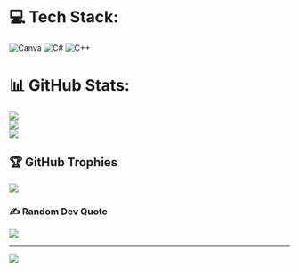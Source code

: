 
# 💻 Tech Stack:
![Canva](https://img.shields.io/badge/Canva-%2300C4CC.svg?style=for-the-badge&logo=Canva&logoColor=white) ![C#](https://img.shields.io/badge/c%23-%23239120.svg?style=for-the-badge&logo=csharp&logoColor=white) ![C++](https://img.shields.io/badge/c++-%2300599C.svg?style=for-the-badge&logo=c%2B%2B&logoColor=white)
# 📊 GitHub Stats:
![](https://github-readme-stats.vercel.app/api?username=goatedOB&theme=dark&hide_border=false&include_all_commits=false&count_private=false)<br/>
![](https://nirzak-streak-stats.vercel.app/?user=goatedOB&theme=dark&hide_border=false)<br/>
![](https://github-readme-stats.vercel.app/api/top-langs/?username=goatedOB&theme=dark&hide_border=false&include_all_commits=false&count_private=false&layout=compact)

## 🏆 GitHub Trophies
![](https://github-profile-trophy.vercel.app/?username=goatedOB&theme=radical&no-frame=false&no-bg=true&margin-w=4)

### ✍️ Random Dev Quote
![](https://quotes-github-readme.vercel.app/api?type=horizontal&theme=radical)

---
[![](https://visitcount.itsvg.in/api?id=goatedOB&icon=0&color=0)](https://visitcount.itsvg.in)

<!-- Proudly created with GPRM ( https://gprm.itsvg.in ) -->
